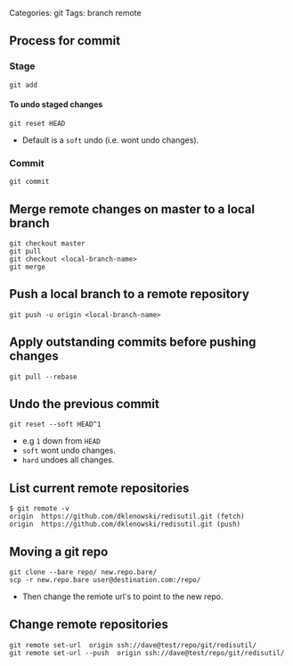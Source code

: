 Categories: git
Tags: branch
      remote

## Process for commit

### Stage

    git add

#### To undo staged changes

    git reset HEAD

- Default is a `soft` undo (i.e. wont undo changes).

### Commit

    git commit


## Merge remote changes on master to a local branch

    git checkout master
    git pull
    git checkout <local-branch-name>
    git merge

## Push a local branch to a remote repository

    git push -u origin <local-branch-name>

## Apply outstanding commits before pushing changes

    git pull --rebase

## Undo the previous commit

    git reset --soft HEAD^1 

- e.g `1` down from `HEAD`
- `soft` wont undo changes.
- `hard` undoes all changes.


## List current remote repositories

    $ git remote -v
    origin  https://github.com/dklenowski/redisutil.git (fetch)
    origin  https://github.com/dklenowski/redisutil.git (push)

## Moving a git repo

    git clone --bare repo/ new.repo.bare/
    scp -r new.repo.bare user@destination.com:/repo/

- Then change the remote url's to point to the new repo.

## Change remote repositories

    git remote set-url  origin ssh://dave@test/repo/git/redisutil/
    git remote set-url --push  origin ssh://dave@test/repo/git/redisutil/

